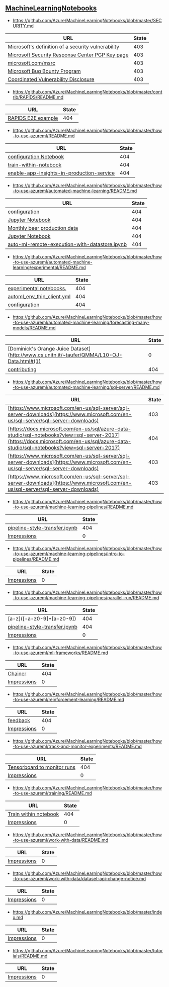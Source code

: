 
## [MachineLearningNotebooks](https://github.com/Azure/MachineLearningNotebooks)
* https://github.com/Azure/MachineLearningNotebooks/blob/master/SECURITY.md

| URL | State |
| --- | --- |
| [Microsoft's definition of a security vulnerability](https://aka.ms/opensource/security/definition) | 403 |
| [Microsoft Security Response Center PGP Key page](https://aka.ms/opensource/security/pgpkey) | 403 |
| [microsoft.com/msrc](https://aka.ms/opensource/security/msrc) | 403 |
| [Microsoft Bug Bounty Program](https://aka.ms/opensource/security/bounty) | 403 |
| [Coordinated Vulnerability Disclosure](https://aka.ms/opensource/security/cvd) | 403 |

* https://github.com/Azure/MachineLearningNotebooks/blob/master/contrib/RAPIDS/README.md

| URL | State |
| --- | --- |
| [RAPIDS E2E example](https://github.com/rapidsai/notebooks/blob/master/mortgage/E2E.ipynb) | 404 |

* https://github.com/Azure/MachineLearningNotebooks/blob/master/how-to-use-azureml/README.md

| URL | State |
| --- | --- |
| [configuration Notebook](../configuration.ipynb) | 404 |
| [train-within-notebook](./training/train-within-notebook) | 404 |
| [enable-app-insights-in-production-service](./deployment/enable-app-insights-in-production-service) | 404 |

* https://github.com/Azure/MachineLearningNotebooks/blob/master/how-to-use-azureml/automated-machine-learning/README.md

| URL | State |
| --- | --- |
| [configuration](../../configuration.ipynb) | 404 |
| [Jupyter Notebook](classification-text-dnn/auto-ml-classification-text-dnn.ipynb) | 404 |
| [Monthly beer production data](forecasting-beer-remote/Beer_no_valid_split_train.csv) | 404 |
| [Jupyter Notebook](forecasting-beer-remote/auto-ml-forecasting-beer-remote.ipynb) | 404 |
| [auto-ml-remote-execution-with-datastore.ipynb](remote-execution-with-datastore/auto-ml-remote-execution-with-datastore.ipynb) | 404 |

* https://github.com/Azure/MachineLearningNotebooks/blob/master/how-to-use-azureml/automated-machine-learning/experimental/README.md

| URL | State |
| --- | --- |
| [experimental notebooks.](experimental/README.md) | 404 |
| [automl_env_thin_client.yml](./automl_env_thin_client.yml) | 404 |
| [configuration](../../configuration.ipynb) | 404 |

* https://github.com/Azure/MachineLearningNotebooks/blob/master/how-to-use-azureml/automated-machine-learning/forecasting-many-models/README.md

| URL | State |
| --- | --- |
| [Dominick's Orange Juice Dataset](http://www.cs.unitn.it/~taufer/QMMA/L10-OJ-Data.html#(1) | 0 |
| [contributing](../../../CONTRIBUTING.md) | 404 |

* https://github.com/Azure/MachineLearningNotebooks/blob/master/how-to-use-azureml/automated-machine-learning/sql-server/README.md

| URL | State |
| --- | --- |
| [https://www.microsoft.com/en-us/sql-server/sql-server-downloads](https://www.microsoft.com/en-us/sql-server/sql-server-downloads) | 403 |
| [https://docs.microsoft.com/en-us/sql/azure-data-studio/sql-notebooks?view=sql-server-2017](https://docs.microsoft.com/en-us/sql/azure-data-studio/sql-notebooks?view=sql-server-2017) | 404 |
| [https://www.microsoft.com/en-us/sql-server/sql-server-downloads](https://www.microsoft.com/en-us/sql-server/sql-server-downloads) | 403 |
| [https://www.microsoft.com/en-us/sql-server/sql-server-downloads](https://www.microsoft.com/en-us/sql-server/sql-server-downloads) | 403 |

* https://github.com/Azure/MachineLearningNotebooks/blob/master/how-to-use-azureml/machine-learning-pipelines/README.md

| URL | State |
| --- | --- |
| [pipeline-style-transfer.ipynb](https://aka.ms/pl-style-trans) | 404 |
| [Impressions](https://PixelServer20190423114238.azurewebsites.net/api/impressions/MachineLearningNotebooks/how-to-use-azureml/machine-learning-pipelines/README.png) | 0 |

* https://github.com/Azure/MachineLearningNotebooks/blob/master/how-to-use-azureml/machine-learning-pipelines/intro-to-pipelines/README.md

| URL | State |
| --- | --- |
| [Impressions](https://PixelServer20190423114238.azurewebsites.net/api/impressions/MachineLearningNotebooks/how-to-use-azureml/machine-learning-pipelines/intro-to-pipelines/README.png) | 0 |

* https://github.com/Azure/MachineLearningNotebooks/blob/master/how-to-use-azureml/machine-learning-pipelines/parallel-run/README.md

| URL | State |
| --- | --- |
| [a-z\]([-a-z0-9]*[a-z0-9]) | 404 |
| [pipeline-style-transfer.ipynb](../pipeline-style-transfer/pipeline-style-transfer-parallel-run.ipynb) | 404 |
| [Impressions](https://PixelServer20190423114238.azurewebsites.net/api/impressions/MachineLearningNotebooks/how-to-use-azureml/machine-learning-pipelines/parallel-run/README.png) | 0 |

* https://github.com/Azure/MachineLearningNotebooks/blob/master/how-to-use-azureml/ml-frameworks/README.md

| URL | State |
| --- | --- |
| [Chainer](chainer) | 404 |
| [Impressions](https://PixelServer20190423114238.azurewebsites.net/api/impressions/MachineLearningNotebooks/how-to-use-azureml/ml-frameworks/README.png) | 0 |

* https://github.com/Azure/MachineLearningNotebooks/blob/master/how-to-use-azureml/reinforcement-learning/README.md

| URL | State |
| --- | --- |
| [feedback](https://github.com/Azure/MachineLearningNotebooks/labels/Reinforcement%20Learning) | 404 |
| [Impressions](https://PixelServer20190423114238.azurewebsites.net/api/impressions/MachineLearningNotebooks/how-to-use-azureml/reinforcement-learning/README.png) | 0 |

* https://github.com/Azure/MachineLearningNotebooks/blob/master/how-to-use-azureml/track-and-monitor-experiments/README.md

| URL | State |
| --- | --- |
| [Tensorboard to monitor runs](./tensorboard/tensorboard.ipynb) | 404 |
| [Impressions](https://PixelServer20190423114238.azurewebsites.net/api/impressions/MachineLearningNotebooks/how-to-use-azureml/track-and-monitor-experiments/README.png) | 0 |

* https://github.com/Azure/MachineLearningNotebooks/blob/master/how-to-use-azureml/training/README.md

| URL | State |
| --- | --- |
| [Train within notebook](train-within-notebook) | 404 |
| [Impressions](https://PixelServer20190423114238.azurewebsites.net/api/impressions/MachineLearningNotebooks/how-to-use-azureml/training/README.png) | 0 |

* https://github.com/Azure/MachineLearningNotebooks/blob/master/how-to-use-azureml/work-with-data/README.md

| URL | State |
| --- | --- |
| [Impressions](https://PixelServer20190423114238.azurewebsites.net/api/impressions/MachineLearningNotebooks/work-with-data/README.png) | 0 |

* https://github.com/Azure/MachineLearningNotebooks/blob/master/how-to-use-azureml/work-with-data/dataset-api-change-notice.md

| URL | State |
| --- | --- |
| [Impressions](https://PixelServer20190423114238.azurewebsites.net/api/impressions/MachineLearningNotebooks/work-with-data/dataset-api-change-notice.png) | 0 |

* https://github.com/Azure/MachineLearningNotebooks/blob/master/index.md

| URL | State |
| --- | --- |
| [Impressions](https://PixelServer20190423114238.azurewebsites.net/api/impressions/MachineLearningNotebooks/Index.png) | 0 |

* https://github.com/Azure/MachineLearningNotebooks/blob/master/tutorials/README.md

| URL | State |
| --- | --- |
| [Impressions](https://PixelServer20190423114238.azurewebsites.net/api/impressions/MachineLearningNotebooks/tutorials/README.png) | 0 |
